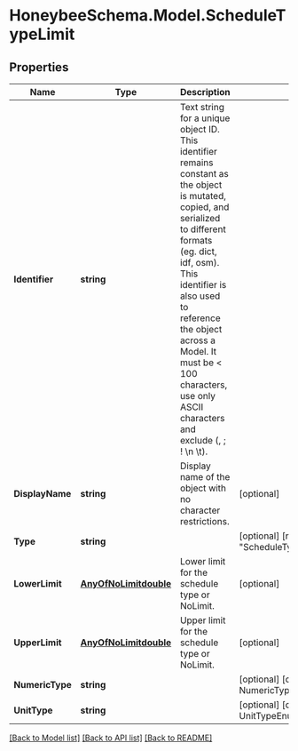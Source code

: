
# HoneybeeSchema.Model.ScheduleTypeLimit

## Properties

Name | Type | Description | Notes
------------ | ------------- | ------------- | -------------
**Identifier** | **string** | Text string for a unique object ID. This identifier remains constant as the object is mutated, copied, and serialized to different formats (eg. dict, idf, osm). This identifier is also used to reference the object across a Model. It must be &lt; 100 characters, use only ASCII characters and exclude (, ; ! \\n \\t). | 
**DisplayName** | **string** | Display name of the object with no character restrictions. | [optional] 
**Type** | **string** |  | [optional] [readonly] [default to "ScheduleTypeLimit"]
**LowerLimit** | [**AnyOfNoLimitdouble**](AnyOfNoLimitdouble.md) | Lower limit for the schedule type or NoLimit. | [optional] 
**UpperLimit** | [**AnyOfNoLimitdouble**](AnyOfNoLimitdouble.md) | Upper limit for the schedule type or NoLimit. | [optional] 
**NumericType** | **string** |  | [optional] [default to NumericTypeEnum.Continuous]
**UnitType** | **string** |  | [optional] [default to UnitTypeEnum.Dimensionless]

[[Back to Model list]](../README.md#documentation-for-models)
[[Back to API list]](../README.md#documentation-for-api-endpoints)
[[Back to README]](../README.md)

